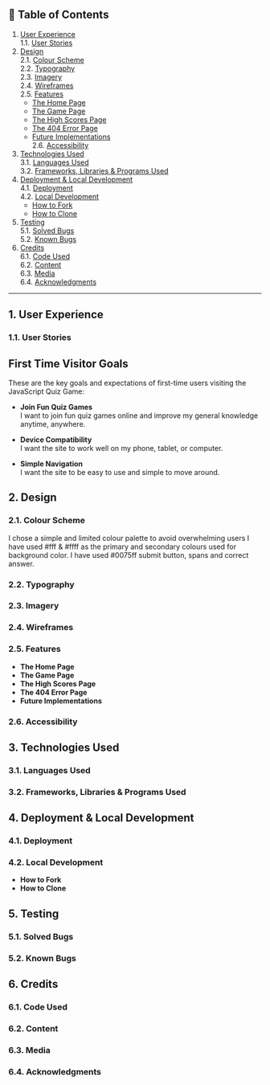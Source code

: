 ## 📑 Table of Contents
1. [User Experience](#user-experience)  
   1.1. [User Stories](#user-stories)  
2. [Design](#design)  
   2.1. [Colour Scheme](#colour-scheme)  
   2.2. [Typography](#typography)  
   2.3. [Imagery](#imagery)  
   2.4. [Wireframes](#wireframes)  
   2.5. [Features](#features)  
      - [The Home Page](#the-home-page)  
      - [The Game Page](#the-game-page)  
      - [The High Scores Page](#the-high-scores-page)  
      - [The 404 Error Page](#the-404-error-page)  
      - [Future Implementations](#future-implementations)  
   2.6. [Accessibility](#accessibility)  
3. [Technologies Used](#technologies-used)  
   3.1. [Languages Used](#languages-used)  
   3.2. [Frameworks, Libraries & Programs Used](#frameworks-libraries--programs-used)  
4. [Deployment & Local Development](#deployment--local-development)  
   4.1. [Deployment](#deployment)  
   4.2. [Local Development](#local-development)  
      - [How to Fork](#how-to-fork)  
      - [How to Clone](#how-to-clone)  
5. [Testing](#testing)  
   5.1. [Solved Bugs](#solved-bugs)  
   5.2. [Known Bugs](#known-bugs)  
6. [Credits](#credits)  
   6.1. [Code Used](#code-used)  
   6.2. [Content](#content)  
   6.3. [Media](#media)  
   6.4. [Acknowledgments](#acknowledgments)  

---

## 1. User Experience <a name="user-experience"></a>
### 1.1. User Stories <a name="user-stories"></a>
## First Time Visitor Goals

These are the key goals and expectations of first-time users visiting the JavaScript Quiz Game:

-  **Join Fun Quiz Games**  
  I want to join fun quiz games online and improve my general knowledge anytime, anywhere.

-  **Device Compatibility**  
  I want the site to work well on my phone, tablet, or computer.

-  **Simple Navigation**  
  I want the site to be easy to use and simple to move around.


## 2. Design <a name="design"></a>
### 2.1. Colour Scheme <a name="colour-scheme"></a>
I chose a simple and limited colour palette to avoid overwhelming users
I have used #fff & #ffff as the primary and secondary colours used for background color.
I have used #0075ff  submit button, spans and correct answer.

### 2.2. Typography <a name="typography"></a>
### 2.3. Imagery <a name="imagery"></a>
### 2.4. Wireframes <a name="wireframes"></a>
### 2.5. Features <a name="features"></a>
- **The Home Page** <a name="the-home-page"></a>  
- **The Game Page** <a name="the-game-page"></a>  
- **The High Scores Page** <a name="the-high-scores-page"></a>  
- **The 404 Error Page** <a name="the-404-error-page"></a>  
- **Future Implementations** <a name="future-implementations"></a>  
### 2.6. Accessibility <a name="accessibility"></a>

## 3. Technologies Used <a name="technologies-used"></a>
### 3.1. Languages Used <a name="languages-used"></a>
### 3.2. Frameworks, Libraries & Programs Used <a name="frameworks-libraries--programs-used"></a>

## 4. Deployment & Local Development <a name="deployment--local-development"></a>
### 4.1. Deployment <a name="deployment"></a>
### 4.2. Local Development <a name="local-development"></a>
- **How to Fork** <a name="how-to-fork"></a>  
- **How to Clone** <a name="how-to-clone"></a>  

## 5. Testing <a name="testing"></a>
### 5.1. Solved Bugs <a name="solved-bugs"></a>
### 5.2. Known Bugs <a name="known-bugs"></a>

## 6. Credits <a name="credits"></a>
### 6.1. Code Used <a name="code-used"></a>
### 6.2. Content <a name="content"></a>
### 6.3. Media <a name="media"></a>
### 6.4. Acknowledgments <a name="acknowledgments"></a>

